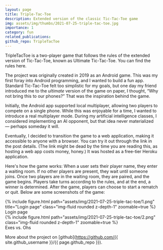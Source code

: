 ```yaml
---
layout: page
title: Triple-Tac-Toe
description: Extended version of the classic Tic-Tac-Toe game
img: assets/img/thumbs/2021-07-25-triple-tac-toe.jpg
importance: 1
category: fun
related_publications: 
github_repo: TripleTacToe
---
```


TripleTacToe is a two-player game that follows the rules of the extended version of Tic-Tac-Toe, known as Ultimate Tic-Tac-Toe. You can find the rules here.

The project was originally created in 2019 as an Android game. This was my first foray into Android programming, and I wanted to build a fun app. Standard Tic-Tac-Toe felt too simplistic for my goals, but one day my friend introduced me to the *ultimate* version of the game on paper, I thought, “Why not bring this to our phones?” That was the inspiration behind the game.

Initially, the Android app supported local multiplayer, allowing two players to compete on a single phone. While this was enjoyable for a time, I wanted to introduce a real multiplayer mode. During my artificial intelligence classes, I considered implementing an AI opponent, but that idea never materialized — perhaps someday it will.

Eventually, I decided to transition the game to a web application, making it accessible to anyone with a browser. You can try it out through the link in the post details. (The link might be dead by the time you are reading this, as hosting a web app costs money, honey.) It was hosted as a free-tier Heroku application.

Here's how the game works: When a user sets their player name, they enter a waiting room. If no other players are present, they wait until someone joins. Once two players are in the waiting room, they are paired, and the game begins. Players take turns according to the rules, and at the end, a winner is determined. After the game, players can choose to start a rematch or quit. Below are some screenshots of the game:

<div class="row mt-3">
    <div class="col-sm mt-3 mt-md-0">
        {% include figure.html path="assets/img/2021-07-25-triple-tac-toe/1.png" title="Login page" class="img-fluid rounded z-depth-1" zoomable=true %}
        <div class="caption">Login page</div>
    </div>
    <div class="col-sm mt-3 mt-md-0">
        {% include figure.html path="assets/img/2021-07-25-triple-tac-toe/2.png" class="img-fluid rounded z-depth-1" zoomable=true %}
        <div class="caption">Exes vs. Ohs</div>
    </div>
</div>

More about the project on [github](https://github.com/{{ site.github_username }}/{{ page.github_repo }}). 